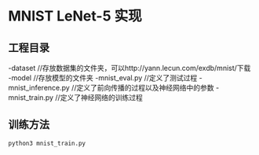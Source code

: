 # MNIST LeNet-5 实现
## 工程目录
-dataset  //存放数据集的文件夹，可以http://yann.lecun.com/exdb/mnist/下载
    -model   //存放模型的文件夹
    -mnist_eval.py  //定义了测试过程
    -mnist_inference.py  //定义了前向传播的过程以及神经网络中的参数
    -mnist_train.py     //定义了神经网络的训练过程
## 训练方法
```python
python3 mnist_train.py
```
